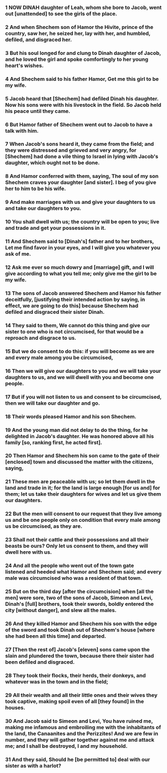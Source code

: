 ### 1 NOW DINAH daughter of Leah, whom she bore to Jacob, went out [unattended] to see the girls of the place.

### 2 And when Shechem son of Hamor the Hivite, prince of the country, saw her, he seized her, lay with her, and humbled, defiled, and disgraced her.

### 3 But his soul longed for and clung to Dinah daughter of Jacob, and he loved the girl and spoke comfortingly to her young heart's wishes.

### 4 And Shechem said to his father Hamor, Get me this girl to be my wife.

### 5 Jacob heard that [Shechem] had defiled Dinah his daughter. Now his sons were with his livestock in the field. So Jacob held his peace until they came.

### 6 But Hamor father of Shechem went out to Jacob to have a talk with him.

### 7 When Jacob's sons heard it, they came from the field; and they were distressed and grieved and very angry, for [Shechem] had done a vile thing to Israel in lying with Jacob's daughter, which ought not to be done.

### 8 And Hamor conferred with them, saying, The soul of my son Shechem craves your daughter [and sister]. I beg of you give her to him to be his wife.

### 9 And make marriages with us and give your daughters to us and take our daughters to you.

### 10 You shall dwell with us; the country will be open to you; live and trade and get your possessions in it.

### 11 And Shechem said to [Dinah's] father and to her brothers, Let me find favor in your eyes, and I will give you whatever you ask of me.

### 12 Ask me ever so much dowry and [marriage] gift, and I will give according to what you tell me; only give me the girl to be my wife.

### 13 The sons of Jacob answered Shechem and Hamor his father deceitfully, [justifying their intended action by saying, in effect, we are going to do this] because Shechem had defiled and disgraced their sister Dinah.

### 14 They said to them, We cannot do this thing and give our sister to one who is not circumcised, for that would be a reproach and disgrace to us.

### 15 But we do consent to do this: if you will become as we are and every male among you be circumcised,

### 16 Then we will give our daughters to you and we will take your daughters to us, and we will dwell with you and become one people.

### 17 But if you will not listen to us and consent to be circumcised, then we will take our daughter and go.

### 18 Their words pleased Hamor and his son Shechem.

### 19 And the young man did not delay to do the thing, for he delighted in Jacob's daughter. He was honored above all his family [so, ranking first, he acted first].

### 20 Then Hamor and Shechem his son came to the gate of their [enclosed] town and discussed the matter with the citizens, saying,

### 21 These men are peaceable with us; so let them dwell in the land and trade in it; for the land is large enough [for us and] for them; let us take their daughters for wives and let us give them our daughters.

### 22 But the men will consent to our request that they live among us and be one people only on condition that every male among us be circumcised, as they are.

### 23 Shall not their cattle and their possessions and all their beasts be ours? Only let us consent to them, and they will dwell here with us.

### 24 And all the people who went out of the town gate listened and heeded what Hamor and Shechem said; and every male was circumcised who was a resident of that town.

### 25 But on the third day [after the circumcision] when [all the men] were sore, two of the sons of Jacob, Simeon and Levi, Dinah's [full] brothers, took their swords, boldly entered the city [without danger], and slew all the males.

### 26 And they killed Hamor and Shechem his son with the edge of the sword and took Dinah out of Shechem's house [where she had been all this time] and departed.

### 27 [Then the rest of] Jacob's [eleven] sons came upon the slain and plundered the town, because there their sister had been defiled and disgraced.

### 28 They took their flocks, their herds, their donkeys, and whatever was in the town and in the field;

### 29 All their wealth and all their little ones and their wives they took captive, making spoil even of all [they found] in the houses.

### 30 And Jacob said to Simeon and Levi, You have ruined me, making me infamous and embroiling me with the inhabitants of the land, the Canaanites and the Perizzites! And we are few in number, and they will gather together against me and attack me; and I shall be destroyed, I and my household.

### 31 And they said, Should he [be permitted to] deal with our sister as with a harlot?